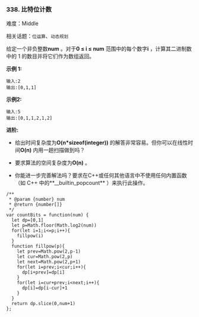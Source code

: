 ### 338. 比特位计数

难度：Middle

相关话题：`位运算`、`动态规划`

给定一个非负整数**num** 。对于**0 &le; i &le; num** 范围中的每个数字**i** ，计算其二进制数中的 1 的数目并将它们作为数组返回。



**示例 1:** 



```
输入:2
输出:[0,1,1]
```


**示例2:** 



```
输入:5
输出:[0,1,1,2,1,2]
```


**进阶:** 




* 给出时间复杂度为**O(n*sizeof(integer))** 的解答非常容易。但你可以在线性时间**O(n)** 内用一趟扫描做到吗？

* 要求算法的空间复杂度为**O(n)** 。

* 你能进一步完善解法吗？要求在C++或任何其他语言中不使用任何内置函数（如 C++ 中的**__builtin_popcount** ）来执行此操作。




```
/**
 * @param {number} num
 * @return {number[]}
 */
var countBits = function(num) {
  let dp=[0,1]
  let p=Math.floor(Math.log2(num))
  for(let i=1;i<=p;i++){
    fillpow(i)
  }
  function fillpow(p){
    let prev=Math.pow(2,p-1)
    let cur=Math.pow(2,p)
    let next=Math.pow(2,p+1)
    for(let i=prev;i<cur;i++){
      dp[i+prev]=dp[i]
    }
    for(let i=cur+prev;i<next;i++){
      dp[i]=dp[i-cur]+1
    }
  }
  return dp.slice(0,num+1)
};
```

